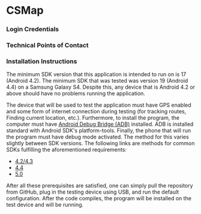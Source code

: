 # CSMap

### Login Credentials

### Technical Points of Contact

### Installation Instructions

The minimum SDK version that this application is intended to run on is 17 (Android 4.2). The minimum SDK that was tested was version 19 (Android 4.4) on a Samsung Galaxy S4. Despite this, any device that is Android 4.2 or above should have no problems running the application.

The device that will be used to test the application must have GPS enabled and some form of internet connection during testing (for tracking routes, Finding current location, etc.). Furthermore, to install the program, the computer must have [Android Debug Bridge (ADB)](http://developer.android.com/tools/help/adb.html) installed. ADB is installed standard with Android SDK's platform-tools. Finally, the phone that will run the program must have debug mode activated. The method for this varies slightly between SDK versions. The following links are methods for common SDKs fulfilling the aforementioned requirements:

- [4.2/4.3](http://www.syncios.com/blog/enable-developer-optionsusb-debugging-mode-on-devices-with-android-4-2-jelly-bean/)
- [4.4](http://androidcentral.us/2013/11/enable-developers-options-android-4-4-kitkat/)
- [5.0](http://www.kingoapp.com/root-tutorials/how-to-enable-usb-debugging-mode-on-android-5-lollipop.htm)

After all these prerequisites are satisfied, one can simply pull the repository from GitHub, plug in the testing device using USB, and run the default configuration. After the code compiles, the program will be installed on the test device and will be running.
